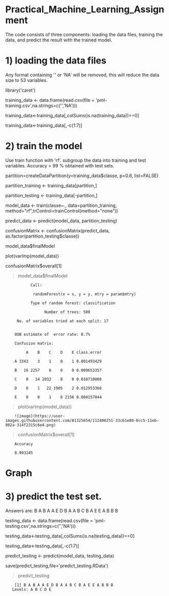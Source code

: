 # Practical_Machine_Learning_Assignment

The code consists of three components: loading the data files, training the data, and predict the result with the trained model.

# 1) loading the data files

Any format containing '' or 'NA' will be removed, this will reduce the data size to 53 variables.

library('caret')

training_data <- data.frame(read.csv(file = 'pml-training.csv',na.strings=c('','NA')))

training_data<-training_data[,colSums(is.na(training_data))==0]

training_data<-training_data[,-c(1:7)]

# 2) train the model

Use train function with 'rf'. subgroup the data into training and test variables. Accuracy > 99 % obtained with test sets.

partition=createDataPartition(y=training_data$classe, p=0.6, list=FALSE)

partition_training <- training_data[partition,]

partition_testing <- training_data[-partition,]

model_data <- train(classe~., data=partition_training, method="rf",trControl=trainControl(method="none"))

predict_data <- predict(model_data, partition_testing)

confusionMatrix <- confusionMatrix(predict_data, as.factor(partition_testing$classe))

model_data$finalModel

plot(varImp(model_data))

confusionMatrix$overall[1]

> model_data$finalModel

               Call:

                randomForest(x = x, y = y, mtry = param$mtry) 
 
               Type of random forest: classification
               
                     Number of trees: 500
                     
         No. of variables tried at each split: 17


        OOB estimate of  error rate: 0.7%
        
        Confusion matrix:

             A    B    C    D    E class.error

        A 3343    3    1    0    1 0.001493429

        B   16 2257    6    0    0 0.009653357

        C    0   14 2032    8    0 0.010710808

        D    0    1   22 1905    2 0.012953368

        E    0    0    1    8 2156 0.004157044

> plot(varImp(model_data))

        ![image](https://user-images.githubusercontent.com/81325654/112400251-33c61e80-8cc5-11eb-902a-314f2315c6e4.png)

> confusionMatrix$overall[1]

        Accuracy 

        0.993245 

# Graph  



# 3) predict the test set. 

Answers are: B A B A A E D B A A B C B A E E A B B B

testing_data <- data.frame(read.csv(file = 'pml-testing.csv',na.strings=c('','NA')))

testing_data<-testing_data[,colSums(is.na(testing_data))==0]

testing_data<-testing_data[,-c(1:7)]

predict_testing <- predict(model_data, testing_data)

save(predict_testing,file='predict_testing.RData')

> predict_testing

        [1] B A B A A E D B A A B C B A E E A B B B
       Levels: A B C D E


